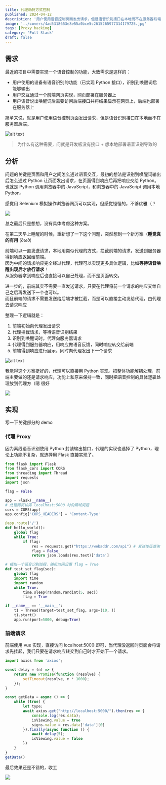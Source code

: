 ```yaml
---
title: 代理劫持方式控制
published: 2024-04-12
description: '用户使用语音控制页面发出请求，但是语音识别接口在本地而不在服务器后端'
image: '../covers/4ad5318653e8e55a0bce5c2615265977314179725.jpg'
tags: [Proxy hacking]
category: 'Full Stack'
draft: false 
---
```


## 需求

最近的项目中需要实现一个语音控制的功能，大致需求是这样的：

- 用户使用的设备有语音识别的功能（已实现 Python 接口），识别到唤醒词后能够输出
- 用户交互通过一个前端网页实现，网页部署在服务器上
- 用户语音说出唤醒词后需要访问后端接口并将结果显示在网页上，后端也部署在服务器上

简单来说，就是用户使用语音控制页面发出请求，但是语音识别接口在本地而不在服务器后端。

![alt text](image.png)

> 为什么有这种需要，问就是开发板没有接口 + 想本地部署语音识别导致的

## 分析

问题的关键是页面和用户之间怎么通过语音交互，最初的想法是识别到唤醒词输出后怎么通过 Python 让页面发出请求，在页面得到响应后再把响应交给 Python。也就是 Python 调用浏览器中的 JavaScript，和浏览器中的 JavaScript 调用本地 Python。

感觉用 Selenium 模拟操作浏览器网页可以实现，但感觉怪怪的，不够优雅（？

![](../meme/html.jpg)

总之最后只是想想，没有具体考虑这种方案。

在第二天早上睡醒的时候，重新想了一下这个问题，突然想到一个新方案（**睡觉真的有用** (∂ω∂)

前端可以一直发送请求，本地用类似代理的方式，拦截前端的请求，发送到服务器得到响应返回给前端。  
因为中间的请求响应完全经过代理，代理可以实现更多具体逻辑，比如**等待语音唤醒出现后才放行请求**！  
从服务器拿到响应后也直接可以自己处理，而不是页面转交。

进一步的，前端其实不需要一直发送请求，只要在代理将前一个请求的响应交给自己之后再发送下一个也可以。  
而且前端的请求不需要发送给后端才被拦截，而是可以直接主动发给代理，由代理去请求响应

整理一下逻辑就是：
1. 前端初始向代理发出请求
2. 代理拦截请求，等待语音识别结果
3. 识别到唤醒词时，代理向服务器请求
4. 代理得到服务器响应，用响应做语音反馈，同时响应转交给前端
5. 前端得到响应进行展示，同时向代理发出下一个请求

![alt text](image-1.png)

我觉得这个方案挺好的，代理可以直接用 Python 实现。把整体功能解耦处理，前端主要做的还是请求响应，功能上和原来保持一致，同时把语音控制的具体逻辑处理放到代理方（嗯 很好

![](../meme/doge.jpg)

## 实现

写一下关键部分的 demo

### 代理 Proxy

因为离线语音识别使用 Python 封装输出接口，代理的实现也选择了 Python，理论上功能不复杂，就选择用 Flask 直接实现了。

```python
from flask import Flask
from flask_cors import CORS 
from threading import Thread
import requests
import json

flag = False

app = Flask(__name__)
# 处理网页访问 localhost:5000 时的跨域问题
cors = CORS(app)
app.config['CORS_HEADERS'] = 'Content-Type'

@app.route('/')
def hello_world():
    global flag
    while True:
        if flag:
            res = requests.get("https://webaddr.com/api") # 发送体征查询
            flag = False
            return json.loads(res.text)['data']

# 模拟一个语音识别线程，随机时间设置 flag = True
def test_set_flag(sec):
    global flag
    import time
    import random
    while True: 
        time.sleep(random.randint(5, sec))
        flag = True

if __name__ == '__main__':
    t1 = Thread(target=test_set_flag, args=(10, ))
    t1.start()
    app.run(port=5000, debug=True)
```

### 前端请求

前端使用 vue 实现，直接访问 localhost:5000 即可，当代理没返回时页面会将请求先挂起，我们只要在请求响应转交到自己时才开始下一个请求。

```javascript
import axios from 'axios';

const delay = (n) => {
    return new Promise(function (resolve) {
        setTimeout(resolve, n * 1000);
    });
}

const getData = async () => {
    while (true) {
        let type;
        await axios.get("http://localhost:5000/").then(res => {
            console.log(res.data);
            isViewing.value = true
            signs.value = res.data['data'][0]
        }).finally(async function () {
            await delay(5);
            isViewing.value = false
        })
    }
}
getData()
```

最后效果还是不错的，收工

![](../meme/mahiro.gif)